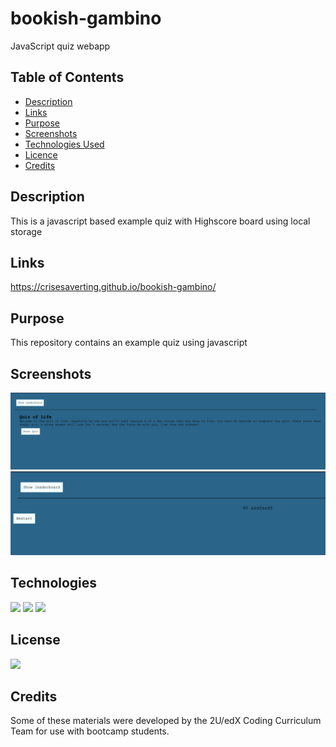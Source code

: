 # bookish-gambino
JavaScript quiz webapp
## Table of Contents

* [Description](#description)
* [Links](#links)
* [Purpose](#purpose)
* [Screenshots](#screenshots)
* [Technologies Used](#technologies)
* [Licence](#license)
* [Credits](#credits)
## Description

This is a javascript based example quiz with Highscore board using local storage

## Links
https://crisesaverting.github.io/bookish-gambino/

## Purpose

This repository contains an example quiz using javascript

## Screenshots

<img src="./assets/images/Start.png">
<img src="./assets/images/High score.png">

## Technologies

<img src="https://img.shields.io/badge/Built%20with-HTML5-blue">

<img src="https://img.shields.io/badge/Built%20with-CSS3-blue">

<img src="https://img.shields.io/badge/Built%20with-Javascript-blue">

## License

<img src="https://img.shields.io/badge/license-MIT-blue">

## Credits
Some of these materials were developed by the 2U/edX Coding Curriculum Team for use with bootcamp students.